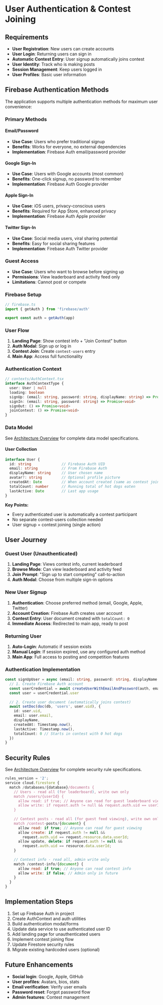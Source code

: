 # User Authentication & Contest Joining

## Requirements

- **User Registration**: New users can create accounts
- **User Login**: Returning users can sign in
- **Automatic Contest Entry**: User signup automatically joins contest
- **User Identity**: Track who is making posts
- **Session Management**: Keep users logged in
- **User Profiles**: Basic user information

## Firebase Authentication Methods

The application supports multiple authentication methods for maximum user convenience:

### Primary Methods

#### Email/Password

- **Use Case**: Users who prefer traditional signup
- **Benefits**: Works for everyone, no external dependencies
- **Implementation**: Firebase Auth email/password provider

#### Google Sign-In

- **Use Case**: Users with Google accounts (most common)
- **Benefits**: One-click signup, no password to remember
- **Implementation**: Firebase Auth Google provider

#### Apple Sign-In

- **Use Case**: iOS users, privacy-conscious users
- **Benefits**: Required for App Store, enhanced privacy
- **Implementation**: Firebase Auth Apple provider

#### Twitter Sign-In

- **Use Case**: Social media users, viral sharing potential
- **Benefits**: Easy for social sharing features
- **Implementation**: Firebase Auth Twitter provider

### Guest Access

- **Use Case**: Users who want to browse before signing up
- **Permissions**: View leaderboard and activity feed only
- **Limitations**: Cannot post or compete

### Firebase Setup

```typescript
// firebase.ts
import { getAuth } from 'firebase/auth'

export const auth = getAuth(app)
```

### User Flow

1. **Landing Page**: Show contest info + "Join Contest" button
2. **Auth Modal**: Sign up or log in
3. **Contest Join**: Create `contest-users` entry
4. **Main App**: Access full functionality

### Authentication Context

```typescript
// contexts/AuthContext.tsx
interface AuthContextType {
  user: User | null
  loading: boolean
  signUp: (email: string, password: string, displayName: string) => Promise<void>
  signIn: (email: string, password: string) => Promise<void>
  signOut: () => Promise<void>
  joinContest: () => Promise<void>
}
```

### Data Model

See [Architecture Overview](./architecture.md) for complete data model specifications.

#### User Collection

```typescript
interface User {
  id: string              // Firebase Auth UID
  email: string           // From Firebase Auth
  displayName: string     // User chosen name
  avatar?: string         // Optional profile picture
  createdAt: Date         // When account created (same as contest join date)
  totalCount: number      // Running total of hot dogs eaten
  lastActive: Date        // Last app usage
}
```

**Key Points:**

- Every authenticated user is automatically a contest participant
- No separate contest-users collection needed
- User signup = contest joining (single action)

## User Journey

### Guest User (Unauthenticated)

1. **Landing Page**: Views contest info, current leaderboard
2. **Browse Mode**: Can view leaderboard and activity feed
3. **Join Prompt**: "Sign up to start competing" call-to-action
4. **Auth Modal**: Choose from multiple sign-in options

### New User Signup

1. **Authentication**: Choose preferred method (email, Google, Apple, Twitter)
2. **Account Creation**: Firebase Auth creates user account
3. **Contest Entry**: User document created with `totalCount: 0`
4. **Immediate Access**: Redirected to main app, ready to post

### Returning User

1. **Auto-Login**: Automatic if session exists
2. **Manual Login**: If session expired, use any configured auth method
3. **Main App**: Full access to posting and competition features

### Authentication Implementation

```typescript
const signUpUser = async (email: string, password: string, displayName: string) => {
  // 1. Create Firebase Auth account
  const userCredential = await createUserWithEmailAndPassword(auth, email, password)
  const user = userCredential.user
  
  // 2. Create user document (automatically joins contest)
  await setDoc(doc(db, 'users', user.uid), {
    id: user.uid,
    email: user.email,
    displayName,
    createdAt: Timestamp.now(),
    lastActive: Timestamp.now(),
    totalCount: 0 // Starts in contest with 0 hot dogs
  })
}
```

## Security Rules

See [Architecture Overview](./architecture.md) for complete security rule specifications.

```javascript
rules_version = '2';
service cloud.firestore {
  match /databases/{database}/documents {
    // Users - read all (for leaderboard), write own only
    match /users/{userId} {
      allow read: if true; // Anyone can read for guest leaderboard viewing
      allow write: if request.auth != null && request.auth.uid == userId;
    }
    
    // Contest posts - read all (for guest feed viewing), write own only
    match /contest-posts/{document} {
      allow read: if true; // Anyone can read for guest viewing
      allow create: if request.auth != null && 
        request.auth.uid == request.resource.data.userId;
      allow update, delete: if request.auth != null && 
        request.auth.uid == resource.data.userId;
    }
    
    // Contest info - read all, admin write only
    match /contest-info/{document} {
      allow read: if true; // Anyone can read contest info
      allow write: if false; // Admin only in future
    }
  }
}
```

## Implementation Steps

1. Set up Firebase Auth in project
2. Create AuthContext and auth utilities
3. Build authentication modal/forms
4. Update data service to use authenticated user ID
5. Add landing page for unauthenticated users
6. Implement contest joining flow
7. Update Firestore security rules
8. Migrate existing hardcoded users (optional)

## Future Enhancements

- **Social login**: Google, Apple, GitHub
- **User profiles**: Avatars, bios, stats
- **Email verification**: Verify user emails
- **Password reset**: Forgot password flow
- **Admin features**: Contest management
